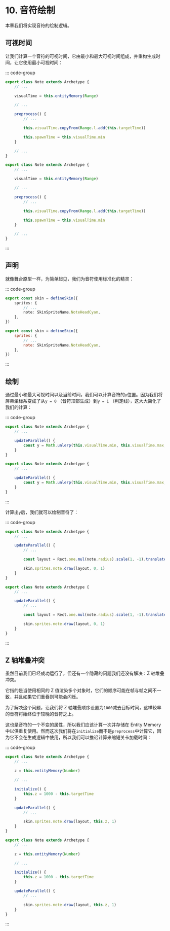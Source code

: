 # 10. 音符绘制

本章我们将实现音符的绘制逻辑。

## 可视时间

让我们计算一个音符的可视时间，它由最小和最大可视时间组成，并重构生成时间，让它使用最小可视时间：

::: code-group

```TypeScript
export class Note extends Archetype {
    // ...

    visualTime = this.entityMemory(Range)

    // ...

    preprocess() {
        // ...

        this.visualTime.copyFrom(Range.l.add(this.targetTime))

        this.spawnTime = this.visualTime.min
    }

    // ...
}
```

```JavaScript
export class Note extends Archetype {
    // ...

    visualTime = this.entityMemory(Range)

    // ...

    preprocess() {
        // ...

        this.visualTime.copyFrom(Range.l.add(this.targetTime))

        this.spawnTime = this.visualTime.min
    }

    // ...
}
```

:::

## 声明

就像舞台原型一样，为简单起见，我们为音符使用标准化的精灵：

::: code-group

```TypeScript
export const skin = defineSkin({
    sprites: {
        // ...
        note: SkinSpriteName.NoteHeadCyan,
    },
})
```

```JavaScript
export const skin = defineSkin({
    sprites: {
        // ...
        note: SkinSpriteName.NoteHeadCyan,
    },
})
```

:::

## 绘制

通过最小和最大可视时间以及当前时间，我们可以计算音符的`y`位置。因为我们将屏幕坐标系变成了从`y = 0` （音符顶部生成）到`y = 1` （判定线），这大大简化了我们的计算：

::: code-group

```TypeScript
export class Note extends Archetype {
    // ...

    updateParallel() {
        const y = Math.unlerp(this.visualTime.min, this.visualTime.max, time.now)
    }
}
```

```JavaScript
export class Note extends Archetype {
    // ...

    updateParallel() {
        const y = Math.unlerp(this.visualTime.min, this.visualTime.max, time.now)
    }
}
```

:::

计算出`y`后，我们就可以绘制音符了：

::: code-group

```TypeScript
export class Note extends Archetype {
    // ...

    updateParallel() {
        // ...

        const layout = Rect.one.mul(note.radius).scale(1, -1).translate(0, y)

        skin.sprites.note.draw(layout, 0, 1)
    }
}
```

```JavaScript
export class Note extends Archetype {
    // ...

    updateParallel() {
        // ...

        const layout = Rect.one.mul(note.radius).scale(1, -1).translate(0, y)

        skin.sprites.note.draw(layout, 0, 1)
    }
}
```

:::

## Z 轴堆叠冲突

虽然目前我们已经成功运行了，但还有一个隐藏的问题我们还没有解决：Z 轴堆叠冲突。

它指的是当使用相同的 Z 值渲染多个对象时，它们的顺序可能在帧与帧之间不一致，并且如果它们重叠则可能会闪烁。

为了解决这个问题，让我们将 Z 轴堆叠顺序设置为`1000`减去目标时间，这样较早的音符将始终位于较晚的音符之上。

这也是音符的一个不变的属性，所以我们应该计算一次并存储在 Entity Memory 中以供重复使用。然而这次我们将在`initialize`而不是`preprocess`中计算它，因为它不会在生成逻辑中使用，所以我们可以推迟计算来缩短关卡加载时间：

::: code-group

```TypeScript
export class Note extends Archetype {
    // ...

    z = this.entityMemory(Number)

    // ...

    initialize() {
        this.z = 1000 - this.targetTime
    }

    updateParallel() {
        // ...

        skin.sprites.note.draw(layout, this.z, 1)
    }
}
```

```JavaScript
export class Note extends Archetype {
    // ...

    z = this.entityMemory(Number)

    // ...

    initialize() {
        this.z = 1000 - this.targetTime
    }

    updateParallel() {
        // ...

        skin.sprites.note.draw(layout, this.z, 1)
    }
}
```

:::
